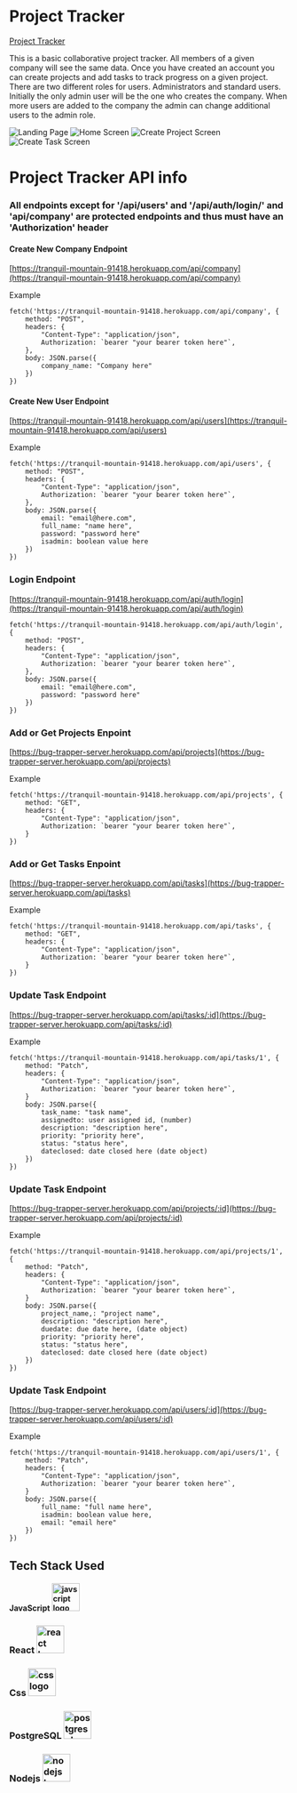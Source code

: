 # Project Tracker

[Project Tracker](https://project-tracker.now.sh)

This is a basic collaborative project tracker. All members of a given company will see the same data. Once you have created an account you can create projects and add tasks to track progress on a given project. There are two different roles for users. Administrators and standard users. Initially the only admin user will be the one who creates the company. When more users are added to the company the admin can change additional users to the admin role.

![Landing Page](/screenshots/login.png)
![Home Screen](/screenshots/home.png)
![Create Project Screen](/screenshots/addProject.png)
![Create Task Screen](/screenshots/addTask.png)

# Project Tracker API info

### All endpoints except for '/api/users' and '/api/auth/login/' and 'api/company' are protected endpoints and thus must have an 'Authorization' header

#### Create New Company Endpoint

[https://tranquil-mountain-91418.herokuapp.com/api/company](https://tranquil-mountain-91418.herokuapp.com/api/company)

Example

```
fetch('https://tranquil-mountain-91418.herokuapp.com/api/company', {
    method: "POST",
    headers: {
        "Content-Type": "application/json",
        Authorization: `bearer "your bearer token here"`,
    },
    body: JSON.parse({
        company_name: "Company here"
    })
})
```

#### Create New User Endpoint

[https://tranquil-mountain-91418.herokuapp.com/api/users](https://tranquil-mountain-91418.herokuapp.com/api/users)

Example

```
fetch('https://tranquil-mountain-91418.herokuapp.com/api/users', {
    method: "POST",
    headers: {
        "Content-Type": "application/json",
        Authorization: `bearer "your bearer token here"`,
    },
    body: JSON.parse({
        email: "email@here.com",
        full_name: "name here",
        password: "password here"
        isadmin: boolean value here
    })
})
```

### Login Endpoint

[https://tranquil-mountain-91418.herokuapp.com/api/auth/login](https://tranquil-mountain-91418.herokuapp.com/api/auth/login)

```
fetch('https://tranquil-mountain-91418.herokuapp.com/api/auth/login', {
    method: "POST",
    headers: {
        "Content-Type": "application/json",
        Authorization: `bearer "your bearer token here"`,
    },
    body: JSON.parse({
        email: "email@here.com",
        password: "password here"
    })
})
```

### Add or Get Projects Enpoint

[https://bug-trapper-server.herokuapp.com/api/projects](https://bug-trapper-server.herokuapp.com/api/projects)

Example

```
fetch('https://tranquil-mountain-91418.herokuapp.com/api/projects', {
    method: "GET",
    headers: {
        "Content-Type": "application/json",
        Authorization: `bearer "your bearer token here"`,
    }
})
```

### Add or Get Tasks Enpoint

[https://bug-trapper-server.herokuapp.com/api/tasks](https://bug-trapper-server.herokuapp.com/api/tasks)

Example

```
fetch('https://tranquil-mountain-91418.herokuapp.com/api/tasks', {
    method: "GET",
    headers: {
        "Content-Type": "application/json",
        Authorization: `bearer "your bearer token here"`,
    }
})
```

### Update Task Endpoint

[https://bug-trapper-server.herokuapp.com/api/tasks/:id](https://bug-trapper-server.herokuapp.com/api/tasks/:id)

Example

```
fetch('https://tranquil-mountain-91418.herokuapp.com/api/tasks/1', {
    method: "Patch",
    headers: {
        "Content-Type": "application/json",
        Authorization: `bearer "your bearer token here"`,
    }
    body: JSON.parse({
        task_name: "task name",
        assignedto: user assigned id, (number)
        description: "description here",
        priority: "priority here",
        status: "status here",
        dateclosed: date closed here (date object)
    })
})
```

### Update Task Endpoint

[https://bug-trapper-server.herokuapp.com/api/projects/:id](https://bug-trapper-server.herokuapp.com/api/projects/:id)

Example

```
fetch('https://tranquil-mountain-91418.herokuapp.com/api/projects/1', {
    method: "Patch",
    headers: {
        "Content-Type": "application/json",
        Authorization: `bearer "your bearer token here"`,
    }
    body: JSON.parse({
        project_name,: "project name",
        description: "description here",
        duedate: due date here, (date object)
        priority: "priority here",
        status: "status here",
        dateclosed: date closed here (date object)
    })
})
```

### Update Task Endpoint

[https://bug-trapper-server.herokuapp.com/api/users/:id](https://bug-trapper-server.herokuapp.com/api/users/:id)

Example

```
fetch('https://tranquil-mountain-91418.herokuapp.com/api/users/1', {
    method: "Patch",
    headers: {
        "Content-Type": "application/json",
        Authorization: `bearer "your bearer token here"`,
    }
    body: JSON.parse({
        full_name: "full name here",
        isadmin: boolean value here,
        email: "email here"
    })
})
```

## Tech Stack Used

#### JavaScript <img src="/tech-logos/javascript.png" height="50px" width="50px" alt="javscript logo"/>

### React <img src="/tech-logos/react.png" height="50px" width="50px" alt="react logo"/>

### Css <img src="/tech-logos/css.png" height="50px" width="50px" alt="css logo"/>

### PostgreSQL <img src="/tech-logos/postgre.jpeg" height="50px" width="50px" alt="postgresql logo"/>

### Nodejs <img src="/tech-logos/node.png" height="50px" width="50px" alt="nodejs logo"/>

